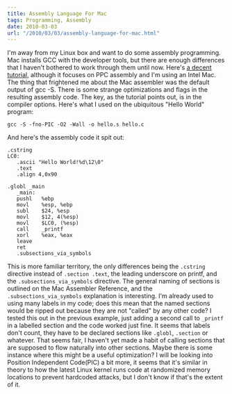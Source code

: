 ```yaml
---
title: Assembly Language For Mac
tags: Programming, Assembly
date: 2010-03-03
url: "/2010/03/03/assembly-language-for-mac.html"
---
```


I'm away from my Linux box and want to do some assembly
programming. Mac installs GCC with the developer tools, but there are
enough differences that I haven't bothered to work through them until
now. Here's [a decent tutorial](http://shorestreet.com/node/21),
although it focuses on PPC assembly and I'm using an Intel Mac. The
thing that frightened me about the Mac assembler was the default
output of gcc -S. There is some strange optimizations and flags in the
resulting assembly code. The key, as the tutorial points out, is in
the compiler options. Here's what I used on the ubiquitous "Hello
World" program:

    gcc -S -fno-PIC -O2 -Wall -o hello.s hello.c

And here's the assembly code it spit out:

    .cstring
    LC0:
       .ascii "Hello World!%d\12\0"
       .text
       .align 4,0x90

    .globl _main
       _main:
       pushl   %ebp
       movl    %esp, %ebp
       subl    $24, %esp
       movl    $12, 4(%esp)
       movl    $LC0, (%esp)
       call    _printf
       xorl    %eax, %eax
       leave
       ret
       .subsections_via_symbols

This is more familiar territory, the only differences being the
`.cstring` directive instead of `.section .text`, the leading underscore
on printf, and the `.subsections_via_symbols` directive. The general
naming of sections is outlined on the Mac Assembler Reference, and the
`.subsections_via_symbols` explanation is interesting. I'm already used
to using many labels in my code; does this mean that the named
sections would be ripped out because they are not "called" by any
other code? I tested this out in the previous example, just adding a
second call to `_printf` in a labelled section and the code worked just
fine. It seems that labels don't count, they have to be declared
sections like `.globl`, `.section` or whatever. That seems fair, I haven't
yet made a habit of calling sections that are supposed to flow
naturally into other sections. Maybe there is some instance where this
might be a useful optimization? I will be looking into Position
Independent Code(PIC) a bit more, it seems that it's similar in theory
to how the latest Linux kernel runs code at randomized memory
locations to prevent hardcoded attacks, but I don't know if that's the
extent of it.
